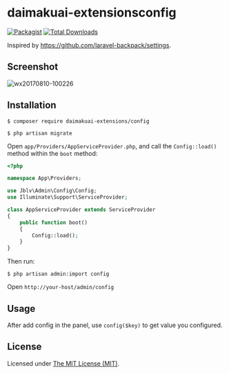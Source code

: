 daimakuai-extensionsconfig
========================

[![Packagist](https://img.shields.io/packagist/l/daimakuai-ext-ext/config.svg?maxAge=2592000)](https://packagist.org/packages/daimakuai-ext-ext/config)
[![Total Downloads](https://img.shields.io/packagist/dt/daimakuai-ext-ext/config.svg?style=flat-square)](https://packagist.org/packages/daimakuai-ext-ext/config)

Inspired by https://github.com/laravel-backpack/settings.

## Screenshot

![wx20170810-100226](https://user-images.githubusercontent.com/1479100/29151322-0879681a-7db3-11e7-8005-03310686c884.png)

## Installation

```
$ composer require daimakuai-extensions/config

$ php artisan migrate
```

Open `app/Providers/AppServiceProvider.php`, and call the `Config::load()` method within the `boot` method:

```php
<?php

namespace App\Providers;

use Jblv\Admin\Config\Config;
use Illuminate\Support\ServiceProvider;

class AppServiceProvider extends ServiceProvider
{
    public function boot()
    {
        Config::load();
    }
}
```

Then run: 

```
$ php artisan admin:import config
```

Open `http://your-host/admin/config`

## Usage

After add config in the panel, use `config($key)` to get value you configured.

License
------------
Licensed under [The MIT License (MIT)](LICENSE).
